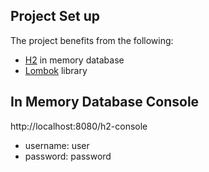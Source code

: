 
## Project Set up

The project benefits from the following:

+ [H2](https://en.wikipedia.org/wiki/H2_(DBMS)) in memory database
+ [Lombok](https://projectlombok.org/) library

## In Memory Database Console
http://localhost:8080/h2-console
+ username: user
+ password: password
